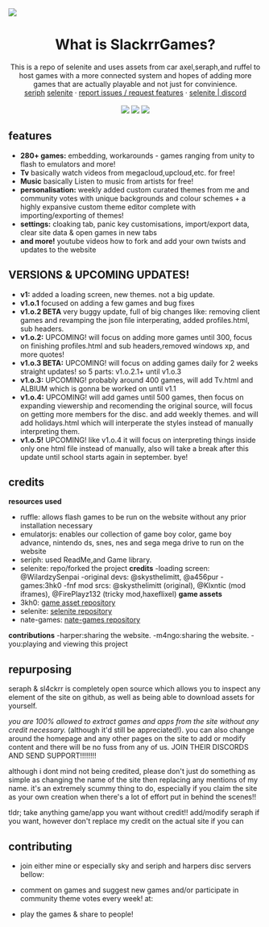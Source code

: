 <img src="img/RepoCard.png">
  <h1 align="center">
What is SlackrrGames?</h1>
<p align="center">This is a repo of selenite and uses assets from car axel,seraph,and ruffel to host games with a more connected system and hopes of adding more games that are actually playable and not just for convinience.<br/>
    <a href="https://seraph.reveriestudios.online/">seriph</a>
    <a href="https://selenite.cc">selenite</a>
    ·
    <a href="">report issues / request features</a>
    ·
    <a href="https://discord.gg/ZyZDmx3zuQ">selenite | discord</a>
    <br>
    <br>
    <img src="https://img.shields.io/github/repo-size/ublockedslackrr/ublockedslackrr.github.io?style=for-the-badge&labelColor=%23000000&color=%231c1c1c">
    <img src="https://img.shields.io/github/stars/ublockedslackrr/ublockedslackrr.github.io?style=for-the-badge&labelColor=%23000000&color=%231c1c1c">
    <img src="https://img.shields.io/github/forks/ublockedslackrr/ublockedslackrr.github.io?style=for-the-badge&labelColor=000000&color=1c1c1c">
  </p>

## features
- **280+ games:** embedding, workarounds - games ranging from unity to flash to emulators and more!
- **Tv** basically watch videos from megacloud,upcloud,etc. for free!
- **Music** basically Listen to music from artists for free!
- **personalisation:** weekly added custom curated themes from me and community votes with unique backgrounds and colour schemes + a highly expansive custom theme editor complete with importing/exporting of themes!
- **settings:** cloaking tab, panic key customisations, import/export data, clear site data & open games in new tabs
- **and more!** youtube videos how to fork and add your own twists and updates to the website

## VERSIONS & UPCOMING UPDATES!
- **v1:** added a loading screen, new themes. not a big update.
- **v1.o.1** focused on adding a few games and bug fixes
- **v1.o.2 BETA** very buggy update, full of big changes like: removing client games and revamping the json file interperating, added profiles.html, sub headers.
- **v1.o.2:** UPCOMING! will focus on adding more games until 300, focus on finishing profiles.html and sub headers,removed windows xp, and more quotes!
- **v1.o.3 BETA:** UPCOMING! will focus on adding games daily for 2 weeks straight updates! so 5 parts: v1.o.2.1+ until v1.o.3
- **v1.o.3:** UPCOMING! probably around 400 games, will add Tv.html and ALBIUM which is gonna be worked on until v1.1
- **v1.o.4:** UPCOMING! will add games until 500 games, then focus on expanding viewership and recomending the original source, will focus on getting more members for the disc. and add weekly themes. and will add holidays.html which will interperate the styles instead of manually interpreting them.
- **v1.o.5!** UPCOMING! like v1.o.4 it will focus on interpreting things inside only one html file instead of manually, also will take a break after this update until school starts again in september. bye!
  
## credits
**resources used**
- ruffle: allows flash games to be run on the website without any prior installation necessary
- emulatorjs: enables our collection of game boy color, game boy advance, nintendo ds, snes, nes and sega mega drive to run on the website 
- seriph: used ReadMe,and Game library.
- selenite: repo/forked the project
**credits**
-loading screen: @WilardzySenpai
-original devs: @skysthelimitt, @a456pur
-games:3hk0
-fnf mod srcs: @skysthelimitt (original), @Klxntic (mod iframes), @FirePlayz132 (tricky mod,haxeflixel)
**game assets**
- 3kh0: [game asset repository](https://github.com/3kh0/3kh0-Assets)
- selenite: [selenite repository](https://github.com/selenite-cc/selenite)
- nate-games: [nate-games repository](https://github.com/nate-games/nate-games.xyz)

**contributions**
-harper:sharing the website.
-m4ngo:sharing the website.
-you:playing and viewing this project


## repurposing
seraph & sl4ckrr is completely open source which allows you to inspect any element of the site on github, as well as being able to download assets for yourself.

*you are 100% allowed to extract games and apps from the site without any credit necessary.* (although it'd still be appreciated!). you can also change around the homepage and any other pages on the site to add or modify content and there will be no fuss from any of us.
JOIN THEIR DISCORDS AND SEND SUPPORT!!!!!!!!

although i dont mind not being credited, please don't just do something as simple as changing the name of the site then replacing any mentions of my name. it's an extremely scummy thing to do, especially if you claim the site as your own creation when there's a lot of effort put in behind the scenes!!

tldr; take anything game/app you want without credit!! add/modify seraph if you want, however don't replace my credit on the actual site if you can

## contributing
- join either mine or especially sky and seriph and harpers disc servers bellow:

- comment on games and suggest new games and/or participate in community theme votes every week! at:
- play the games & share to people!



